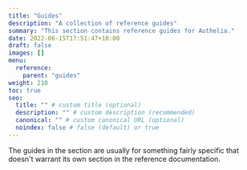 ```yaml
---
title: "Guides"
description: "A collection of reference guides"
summary: "This section contains reference guides for Authelia."
date: 2022-06-15T17:51:47+10:00
draft: false
images: []
menu:
  reference:
    parent: "guides"
weight: 210
toc: true
seo:
  title: "" # custom title (optional)
  description: "" # custom description (recommended)
  canonical: "" # custom canonical URL (optional)
  noindex: false # false (default) or true
---
```


The guides in the section are usually for something fairly specific that doesn't warrant its own section in the
reference documentation.
